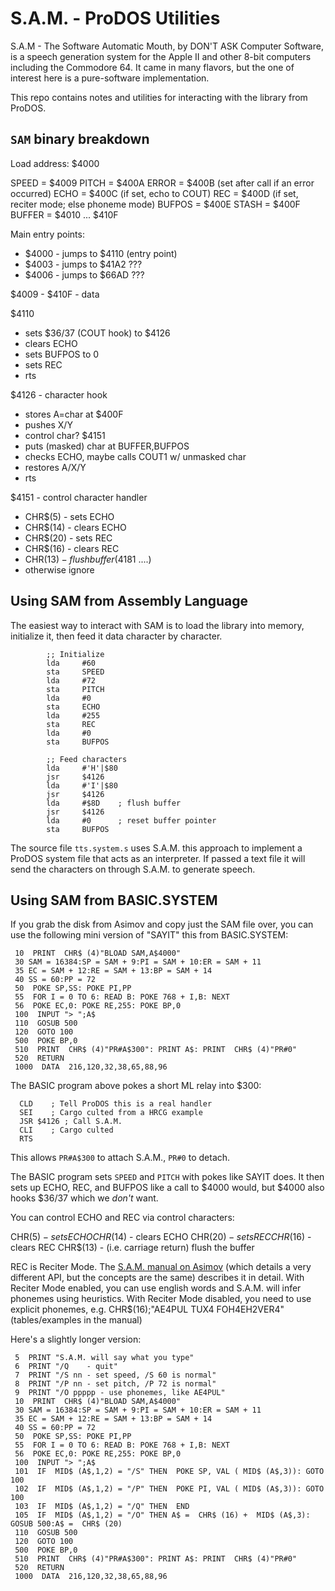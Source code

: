 # S.A.M. - ProDOS Utilities

S.A.M - The Software Automatic Mouth, by DON'T ASK Computer Software, is a speech generation system for the Apple II and other 8-bit computers including the Commodore 64. It came in many flavors, but the one of interest here is a pure-software implementation.

This repo contains notes and utilities for interacting with the library from ProDOS.

## `SAM` binary breakdown

Load address: $4000

SPEED  = $4009
PITCH  = $400A
ERROR  = $400B (set after call if an error occurred)
ECHO   = $400C (if set, echo to COUT)
REC    = $400D (if set, reciter mode; else phoneme mode)
BUFPOS = $400E
STASH  = $400F
BUFFER = $4010 ... $410F

Main entry points:
- $4000 - jumps to $4110 (entry point)
- $4003 - jumps to $41A2 ???
- $4006 - jumps to $66AD ???

$4009 - $410F - data

$4110
- sets $36/37 (COUT hook) to $4126
- clears ECHO
- sets BUFPOS to 0
- sets REC
- rts

$4126 - character hook
- stores A=char at $400F
- pushes X/Y
- control char? $4151
- puts (masked) char at BUFFER,BUFPOS
- checks ECHO, maybe calls COUT1 w/ unmasked char
- restores A/X/Y
- rts

$4151 - control character handler
- CHR$(5) - sets ECHO
- CHR$(14) - clears ECHO
- CHR$(20) - sets REC
- CHR$(16) - clears REC
- CHR$(13) - flush buffer ($4181 ....)
- otherwise ignore

## Using SAM from Assembly Language

The easiest way to interact with SAM is to load the library into memory, initialize it, then feed it data character by character.

```
        ;; Initialize
        lda     #60
        sta     SPEED
        lda     #72
        sta     PITCH
        lda     #0
        sta     ECHO
        lda     #255
        sta     REC
        lda     #0
        sta     BUFPOS

        ;; Feed characters
        lda     #'H'|$80
        jsr     $4126
        lda     #'I'|$80
        jsr     $4126
        lda     #$8D    ; flush buffer
        jsr     $4126
        lda     #0      ; reset buffer pointer
        sta     BUFPOS
```

The source file `tts.system.s` uses S.A.M. this approach to implement a ProDOS system file that acts as an interpreter. If passed a text file it will send the characters on through S.A.M. to generate speech.

## Using SAM from BASIC.SYSTEM

If you grab the disk from Asimov and copy just the SAM file over, you can use the following mini version of "SAYIT" this from BASIC.SYSTEM:

```
 10  PRINT  CHR$ (4)"BLOAD SAM,A$4000"
 30 SAM = 16384:SP = SAM + 9:PI = SAM + 10:ER = SAM + 11
 35 EC = SAM + 12:RE = SAM + 13:BP = SAM + 14
 40 SS = 60:PP = 72
 50  POKE SP,SS: POKE PI,PP
 55  FOR I = 0 TO 6: READ B: POKE 768 + I,B: NEXT
 56  POKE EC,0: POKE RE,255: POKE BP,0
 100  INPUT "> ";A$
 110  GOSUB 500
 120  GOTO 100
 500  POKE BP,0
 510  PRINT  CHR$ (4)"PR#A$300": PRINT A$: PRINT  CHR$ (4)"PR#0"
 520  RETURN
 1000  DATA  216,120,32,38,65,88,96
```


The BASIC program above pokes a short ML relay into $300:

```
  CLD    ; Tell ProDOS this is a real handler
  SEI    ; Cargo culted from a HRCG example
  JSR $4126 ; Call S.A.M.
  CLI    ; Cargo culted
  RTS
```

This allows `PR#A$300` to attach S.A.M., `PR#0` to detach.

The BASIC program sets `SPEED` and `PITCH` with pokes like SAYIT does. It then sets up ECHO, REC, and BUFPOS like a call to $4000 would, but $4000 also hooks $36/37 which we _don't_ want.

You can control ECHO and REC via control characters:

CHR$(5) - sets ECHO
CHR$(14) - clears ECHO
CHR$(20) - sets REC
CHR$(16) - clears REC
CHR$(13) - (i.e. carriage return) flush the buffer

REC is Reciter Mode. The [S.A.M. manual on Asimov](https://mirrors.apple2.org.za/ftp.apple.asimov.net/documentation/hardware/sound/s.a.m.pdf) (which details a very different API, but the concepts are the same) describes it in detail. With Reciter Mode enabled, you can use english words and S.A.M. will infer phonemes using heuristics. With Reciter Mode disabled, you need to use explicit phonemes, e.g. CHR$(16);"AE4PUL TUX4 FOH4EH2VER4" (tables/examples in the manual)

Here's a slightly longer version:
```
 5  PRINT "S.A.M. will say what you type"
 6  PRINT "/Q    - quit"
 7  PRINT "/S nn - set speed, /S 60 is normal"
 8  PRINT "/P nn - set pitch, /P 72 is normal"
 9  PRINT "/O ppppp - use phonemes, like AE4PUL"
 10  PRINT  CHR$ (4)"BLOAD SAM,A$4000"
 30 SAM = 16384:SP = SAM + 9:PI = SAM + 10:ER = SAM + 11
 35 EC = SAM + 12:RE = SAM + 13:BP = SAM + 14
 40 SS = 60:PP = 72
 50  POKE SP,SS: POKE PI,PP
 55  FOR I = 0 TO 6: READ B: POKE 768 + I,B: NEXT
 56  POKE EC,0: POKE RE,255: POKE BP,0
 100  INPUT "> ";A$
 101  IF  MID$ (A$,1,2) = "/S" THEN  POKE SP, VAL ( MID$ (A$,3)): GOTO 100
 102  IF  MID$ (A$,1,2) = "/P" THEN  POKE PI, VAL ( MID$ (A$,3)): GOTO 100
 103  IF  MID$ (A$,1,2) = "/Q" THEN  END
 105  IF  MID$ (A$,1,2) = "/O" THEN A$ =  CHR$ (16) +  MID$ (A$,3): GOSUB 500:A$ =  CHR$ (20)
 110  GOSUB 500
 120  GOTO 100
 500  POKE BP,0
 510  PRINT  CHR$ (4)"PR#A$300": PRINT A$: PRINT  CHR$ (4)"PR#0"
 520  RETURN
 1000  DATA  216,120,32,38,65,88,96
```
